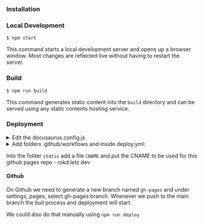 ### Installation

### Local Development

```
$ npm start
```

This command starts a local development server and opens up a browser window. Most changes are reflected live without having to restart the server.

### Build

```
$ npm run build
```

This command generates static content into the `build` directory and can be served using any static contents hosting service.

### Deployment

<details>
  <summary>Edit the docusaurus.config.js</summary><p>

  ```javascript
  url: 'https://roks531.github.io',
  // Set the /<baseUrl>/ pathname under which your site is served
  // For GitHub pages deployment, it is often '/<projectName>/'
  baseUrl: '/',

  // GitHub pages deployment config.
  // If you aren't using GitHub pages, you don't need these.
  organizationName: 'roks531', // Usually your GitHub org/user name.
  projectName: 'rokd.github.io', // Usually your repo name.
  deploymentBranch: 'gh-pages',
  onBrokenLinks: 'warn',
  onBrokenMarkdownLinks: 'warn',
  trailingSlash: false,
```  
  </p></details>  

<details>
  <summary>Add folders .github/workflows and inside deploy.yml:</summary><p>

  ```yaml
  name: Deploy to GitHub Pages

  on:
    push:
      branches:
        - main

  permissions:
    contents: write

  jobs:
    deploy:
      name: Deploy to GitHub Pages
      runs-on: ubuntu-latest
      steps:
        - uses: actions/checkout@v4
          with:
            fetch-depth: 0
        - uses: actions/setup-node@v4
          with:
            node-version: 18
            cache: npm

        - name: Install dependencies
          run: npm ci
        - name: Build website
          run: npm run build

        # Popular action to deploy to GitHub Pages:
        # Docs: https://github.com/peaceiris/actions-gh-pages#%EF%B8%8F-docusaurus
        - name: Deploy to GitHub Pages
          uses: peaceiris/actions-gh-pages@v3
          with:
            github_token: ${{ secrets.GITHUB_TOKEN }}
            # Build output to publish to the `gh-pages` branch:
            publish_dir: ./build
            # The following lines assign commit authorship to the official
            # GH-Actions bot for deploys to `gh-pages` branch:
            # https://github.com/actions/checkout/issues/13#issuecomment-724415212
            # The GH actions bot is used by default if you didn't specify the two fields.
            # You can swap them out with your own user credentials.
            user_name: github-actions[bot]
            user_email: 41898282+github-actions[bot]@users.noreply.github.com
```
  </p></details>  

<p>

Into the folder ```static``` add a file ```CNAME``` and put the CNAME to be used for this github pages repo - rokd.letz.dev
</p>

#### Github

On Github we need to generate a new branch named `gh-pages` and under settings, pages, select gh-pages branch. Whenever we push to the main branch the buil process and deployment will start.

We could also do that manually using `npm run deploy`



